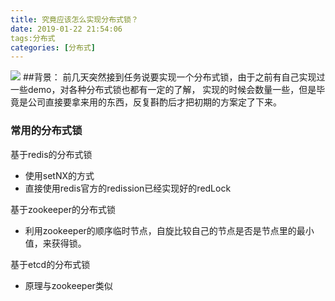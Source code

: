 ```yaml
---
title: 究竟应该怎么实现分布式锁？
date: 2019-01-22 21:54:06
tags:分布式
categories: [分布式]
---
```

![](http://ww1.sinaimg.cn/large/006Cwrd9gy1fzfs9sj3xkj31hc0u07de.jpg)
##背景：
前几天突然接到任务说要实现一个分布式锁，由于之前有自己实现过一些demo，对各种分布式锁也都有一定的了解，
实现的时候会数量一些，但是毕竟是公司直接要拿来用的东西，反复斟酌后才把初期的方案定了下来。

### 常用的分布式锁
基于redis的分布式锁
- 使用setNX的方式
- 直接使用redis官方的redission已经实现好的redLock

基于zookeeper的分布式锁
- 利用zookeeper的顺序临时节点，自旋比较自己的节点是否是节点里的最小值，来获得锁。

基于etcd的分布式锁
- 原理与zookeeper类似

